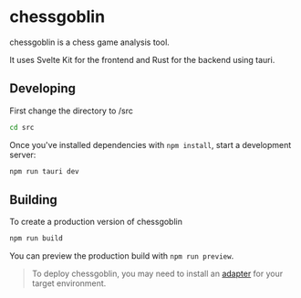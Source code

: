# chessgoblin
chessgoblin is a chess game analysis tool.

It uses Svelte Kit for the frontend and Rust for the backend using tauri.

## Developing
First change the directory to /src

```bash
cd src
```

Once you've installed dependencies with `npm install`, start a development server:

```bash
npm run tauri dev
```

## Building

To create a production version of chessgoblin

```bash
npm run build
```

You can preview the production build with `npm run preview`.

> To deploy chessgoblin, you may need to install an [adapter](https://kit.svelte.dev/docs/adapters) for your target environment.
